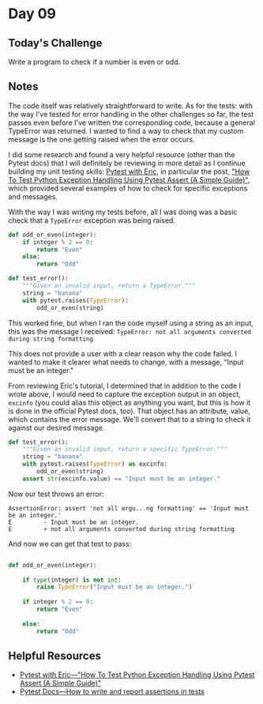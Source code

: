 # Day 09
## Today's Challenge
Write a program to check if a number is even or odd.

## Notes
The code itself was relatively straightforward to write. As for the tests: with the way I've tested for error handling in the other challenges so far, the test passes even before I've written the corresponding code, because a general TypeError was returned. I wanted to find a way to check that my custom message is the one getting raised when the error occurs. 

I did some research and found a very helpful resource (other than the Pytest docs) that I will definitely be reviewing in more detail as I continue building my unit testing skills: [Pytest with Eric](https://pytest-with-eric.com/), in particular the post, ["How To Test Python Exception Handling Using Pytest Assert (A Simple Guide)"](https://pytest-with-eric.com/introduction/pytest-assert-exception/#Understanding-Exception-Testing), which provided several examples of how to check for specific exceptions and messages.

With the way I was writing my tests before, all I was doing was a basic check that a `TypeError` exception was being raised.

```python
def odd_or_even(integer):
    if integer % 2 == 0:
        return "Even"
    else:
        return "Odd"

def test_error():
    """Given an invalid input, return a TypeError."""
    string = "banana"
    with pytest.raises(TypeError):
        odd_or_even(string)
```
This worked fine, but when I ran the code myself using a string as an input, this was the message I received:
`TypeError: not all arguments converted during string formatting`

This does not provide a user with a clear reason why the code failed. I wanted to make it clearer what needs to change, with a message, "Input must be an integer."

From reviewing Eric's tutorial, I determined that in addition to the code I wrote above, I would need to capture the exception output in an object, `excinfo` (you could alias this object as anything you want, but this is how it is done in the official Pytest docs, too). That object has an attribute, value, which contains the error message. We'll convert that to a string to check it against our desired message.

```python
def test_error():
    """Given an invalid input, return a specific TypeError."""
    string = "banana"
    with pytest.raises(TypeError) as excinfo:
        odd_or_even(string)
    assert str(excinfo.value) == "Input must be an integer."
```
Now our test throws an error:
```
AssertionError: assert 'not all argu...ng formatting' == 'Input must be an integer.'
E         - Input must be an integer.
E         + not all arguments converted during string formatting
```
And now we can get that test to pass:
```python

def odd_or_even(integer):
    
    if type(integer) is not int:
        raise TypeError("Input must be an integer.")
    
    if integer % 2 == 0:
        return "Even"
    
    else:
        return "Odd"
```

## Helpful Resources
- [Pytest with Eric—"How To Test Python Exception Handling Using Pytest Assert (A Simple Guide)"](https://pytest-with-eric.com/introduction/pytest-assert-exception/#Understanding-Exception-Testing)
- [Pytest Docs—How to write and report assertions in tests](https://docs.pytest.org/en/7.1.x/how-to/assert.html?highlight=excinfo)